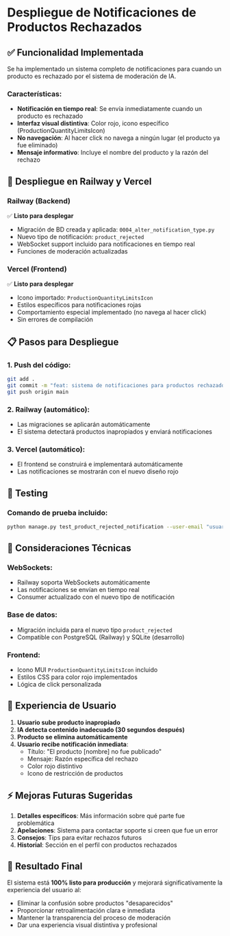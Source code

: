 # Despliegue de Notificaciones de Productos Rechazados

## ✅ Funcionalidad Implementada

Se ha implementado un sistema completo de notificaciones para cuando un producto es rechazado por el sistema de moderación de IA.

### Características:
- **Notificación en tiempo real**: Se envía inmediatamente cuando un producto es rechazado
- **Interfaz visual distintiva**: Color rojo, icono específico (ProductionQuantityLimitsIcon)
- **No navegación**: Al hacer click no navega a ningún lugar (el producto ya fue eliminado)
- **Mensaje informativo**: Incluye el nombre del producto y la razón del rechazo

## 🚀 Despliegue en Railway y Vercel

### Railway (Backend)
✅ **Listo para desplegar**
- Migración de BD creada y aplicada: `0004_alter_notification_type.py`
- Nuevo tipo de notificación: `product_rejected`
- WebSocket support incluido para notificaciones en tiempo real
- Funciones de moderación actualizadas

### Vercel (Frontend)
✅ **Listo para desplegar**
- Icono importado: `ProductionQuantityLimitsIcon`
- Estilos específicos para notificaciones rojas
- Comportamiento especial implementado (no navega al hacer click)
- Sin errores de compilación

## 📋 Pasos para Despliegue

### 1. Push del código:
```bash
git add .
git commit -m "feat: sistema de notificaciones para productos rechazados"
git push origin main
```

### 2. Railway (automático):
- Las migraciones se aplicarán automáticamente
- El sistema detectará productos inapropiados y enviará notificaciones

### 3. Vercel (automático):
- El frontend se construirá e implementará automáticamente
- Las notificaciones se mostrarán con el nuevo diseño rojo

## 🧪 Testing

### Comando de prueba incluido:
```bash
python manage.py test_product_rejected_notification --user-email "usuario@uoh.cl" --product-title "Producto Test" --reason "Contenido inapropiado"
```

## 🔧 Consideraciones Técnicas

### WebSockets:
- Railway soporta WebSockets automáticamente
- Las notificaciones se envían en tiempo real
- Consumer actualizado con el nuevo tipo de notificación

### Base de datos:
- Migración incluida para el nuevo tipo `product_rejected`
- Compatible con PostgreSQL (Railway) y SQLite (desarrollo)

### Frontend:
- Icono MUI `ProductionQuantityLimitsIcon` incluido
- Estilos CSS para color rojo implementados
- Lógica de click personalizada

## 📱 Experiencia de Usuario

1. **Usuario sube producto inapropiado**
2. **IA detecta contenido inadecuado (30 segundos después)**
3. **Producto se elimina automáticamente**
4. **Usuario recibe notificación inmediata**:
   - Título: "El producto [nombre] no fue publicado"
   - Mensaje: Razón específica del rechazo
   - Color rojo distintivo
   - Icono de restricción de productos

## ⚡ Mejoras Futuras Sugeridas

1. **Detalles específicos**: Más información sobre qué parte fue problemática
2. **Apelaciones**: Sistema para contactar soporte si creen que fue un error
3. **Consejos**: Tips para evitar rechazos futuros
4. **Historial**: Sección en el perfil con productos rechazados

## 🎯 Resultado Final

El sistema está **100% listo para producción** y mejorará significativamente la experiencia del usuario al:
- Eliminar la confusión sobre productos "desaparecidos"
- Proporcionar retroalimentación clara e inmediata
- Mantener la transparencia del proceso de moderación
- Dar una experiencia visual distintiva y profesional
